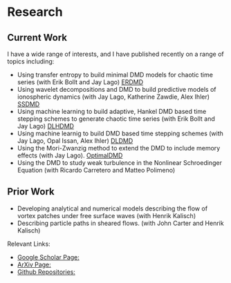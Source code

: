 # Research

## Current Work

I have a wide range of interests, and I have published recently on a range of topics including:

* Using transfer entropy to build minimal DMD models for chaotic time series (with Erik Bollt and Jay Lago) [ERDMD](https://arxiv.org/abs/2406.12062)
* Using wavelet decompositions and DMD to build predictive models of ionospheric dynamics (with Jay Lago, Katherine Zawdie, Alex Ihler) [SSDMD](https://arxiv.org/abs/2204.10215)
* Using machine learning to build adaptive, Hankel DMD based time stepping schemes to generate chaotic time series (with Erik Bollt and Jay Lago) [DLHDMD](https://arxiv.org/abs/2303.06289)
* Using machine learnig to build DMD based time stepping schemes (with Jay Lago, Opal Issan, Alex Ihler) [DLDMD](https://arxiv.org/abs/2108.04433)
* Using the Mori-Zwanzig method to extend the DMD to include memory effects (with Jay Lago). [OptimalDMD](https://arxiv.org/abs/2001.02790)
* Using the DMD to study weak turbulence in the Nonlinear Schroedinger Equation (with Ricardo Carretero and Matteo Polimeno)

## Prior Work

* Developing analytical and numerical models describing the flow of vortex patches under free surface waves (with Henrik Kalisch)
* Describing particle paths in sheared flows. (with John Carter and Henrik Kalisch)

Relevant Links:

* [Google Scholar Page:](https://scholar.google.com/citations?user=SbzUZRAAAAAJ&hl=en)
* [ArXiv Page:](http://arxiv.org/a/curtis_c_1)
* [Github Repositories:](http://github.com/cwcurtis)
